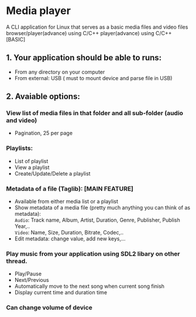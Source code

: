 # Media player
A CLI application for Linux that serves as a basic media files and video files browser/player(advance) using C/C++ player(advance) using C/C++ [BASIC]
## 1. Your application should be able to runs:
- From any directory on your computer
- From external: USB ( must to mount device and parse file in USB) 

## 2. Avaiable options:
### View list of media files in that folder and all sub-folder (audio and video)
+ Pagination, 25 per page

### Playlists:
+ List of playlist
+ View a playlist
+ Create/Update/Delete a playlist

### Metadata of a file (Taglib): [MAIN FEATURE]
- Available from either media list or a playlist
- Show metadata of a media file (pretty much anything you can think of as metadata): <br>
    `Audio`: Track name, Album, Artist, Duration, Genre, Publisher, Publish Year,.. <br>
    `Video`: Name, Size, Duration, Bitrate, Codec,..
- Edit metadata: change value, add new keys,...
 
### Play music from your application using SDL2 libary on other thread.
+ Play/Pause
+ Next/Previous
+ Automatically move to the next song when current song finish
+ Display current time and duration time
  
### Can change volume of device
